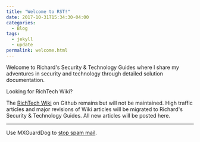 ```yaml
---
title: "Welcome to RST!"
date: 2017-10-31T15:34:30-04:00
categories:
  - Blog
tags:
  - jekyll
  - update
permalink: welcome.html
---
```


Welcome to Richard's Security & Technology Guides where I share my adventures in security and technology through detailed solution documentation.

Looking for RichTech Wiki?

The [RichTech Wiki](https://github.com/rharmonson/richtech/wiki) on Github remains but will not be maintained. High traffic articles and major revisions of Wiki articles will be migrated to Richard's Security & Technology Guides. All new articles will be posted here.

<hr/>
Use MXGuardDog to <a href="http://www.mxguarddog.com/">stop spam mail</a>.

